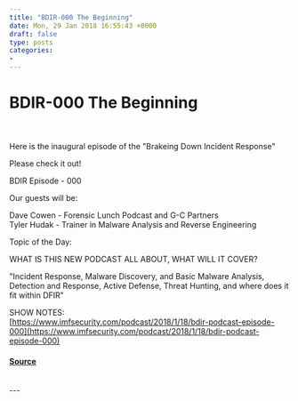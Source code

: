 ```yaml
---
title: "BDIR-000 The Beginning"
date: Mon, 29 Jan 2018 16:55:43 +0000
draft: false
type: posts
categories: 
- 
---
```

# BDIR-000 The Beginning

<br/>

<br/>
Here is the inaugural episode of the "Brakeing Down Incident Response"

Please check it out!

BDIR Episode - 000

Our guests will be:

Dave Cowen - Forensic Lunch Podcast and G-C Partners  
Tyler Hudak - Trainer in Malware Analysis and Reverse Engineering

Topic of the Day:

WHAT IS THIS NEW PODCAST ALL ABOUT, WHAT WILL IT COVER?

"Incident Response, Malware Discovery, and Basic Malware Analysis,  
Detection and Response, Active Defense, Threat Hunting, and where does it fit within DFIR"

SHOW NOTES:  
[https://www.imfsecurity.com/podcast/2018/1/18/bdir-podcast-episode-000](https://www.imfsecurity.com/podcast/2018/1/18/bdir-podcast-episode-000)

#### [Source](http://brakeingsecurity.com/bdir-000-the-beginning)

<br/>
---
